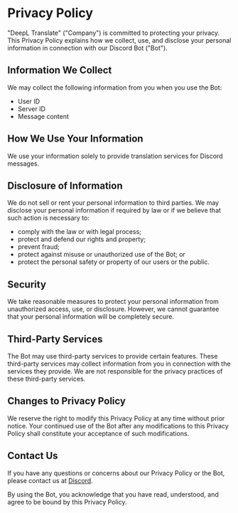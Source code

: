 # Privacy Policy
"DeepL Translate" ("Company") is committed to protecting your privacy. This Privacy Policy explains how we collect, use, and disclose your personal information in connection with our Discord Bot ("Bot").

## Information We Collect
We may collect the following information from you when you use the Bot:

* User ID
* Server ID
* Message content

## How We Use Your Information
We use your information solely to provide translation services for Discord messages.

## Disclosure of Information
We do not sell or rent your personal information to third parties. We may disclose your personal information if required by law or if we believe that such action is necessary to:

* comply with the law or with legal process;
* protect and defend our rights and property;
* prevent fraud;
* protect against misuse or unauthorized use of the Bot; or
* protect the personal safety or property of our users or the public.

## Security
We take reasonable measures to protect your personal information from unauthorized access, use, or disclosure. However, we cannot guarantee that your personal information will be completely secure.

## Third-Party Services
The Bot may use third-party services to provide certain features. These third-party services may collect information from you in connection with the services they provide. We are not responsible for the privacy practices of these third-party services.

## Changes to Privacy Policy
We reserve the right to modify this Privacy Policy at any time without prior notice. Your continued use of the Bot after any modifications to this Privacy Policy shall constitute your acceptance of such modifications.

## Contact Us
If you have any questions or concerns about our Privacy Policy or the Bot, please contact us at [Discord](https://discord.gg/DFZr2SPYfr).

By using the Bot, you acknowledge that you have read, understood, and agree to be bound by this Privacy Policy.
